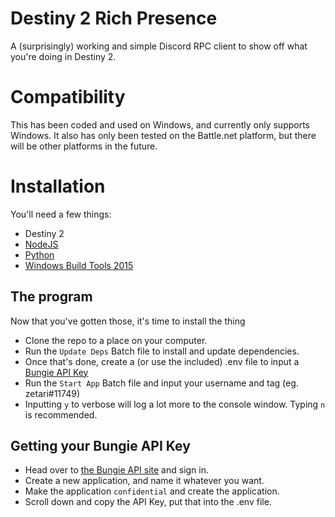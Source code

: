 # Destiny 2 Rich Presence
A (surprisingly) working and simple Discord RPC client to show off what you're doing in Destiny 2.

# Compatibility
This has been coded and used on Windows, and currently only supports Windows. It also has only been tested on the Battle.net platform, but there will be other platforms in the future.

# Installation
You'll need a few things:
* Destiny 2
* [NodeJS](https://nodejs.org/en/)
* [Python](https://www.python.org/)
* [Windows Build Tools 2015](https://www.microsoft.com/en-us/download/details.aspx?id=48159)

## The program
Now that you've gotten those, it's time to install the thing
* Clone the repo to a place on your computer.
* Run the `Update Deps` Batch file to install and update dependencies.
* Once that's done, create a (or use the included) .env file to input a [Bungie API Key](https://www.bungie.net/en/User/API)
* Run the `Start App` Batch file and input your username and tag (eg. zetari#11749)
* Inputting `y` to verbose will log a lot more to the console window. Typing `n` is recommended.

## Getting your Bungie API Key
* Head over to [the Bungie API site](https://www.bungie.net/en/User/API) and sign in.
* Create a new application, and name it whatever you want.
* Make the application `confidential` and create the application.
* Scroll down and copy the API Key, put that into the .env file.
